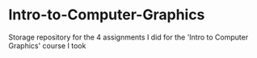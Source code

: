 # Intro-to-Computer-Graphics
Storage repository for the 4 assignments I did for the 'Intro to Computer Graphics' course I took
